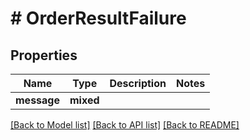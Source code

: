 # # OrderResultFailure

## Properties

Name | Type | Description | Notes
------------ | ------------- | ------------- | -------------
**message** | **mixed** |  |

[[Back to Model list]](../../README.md#models) [[Back to API list]](../../README.md#endpoints) [[Back to README]](../../README.md)
